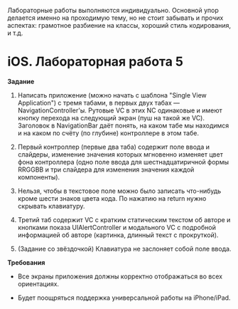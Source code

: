 Лабораторные работы выполняются индивидуально. Основной упор делается именно на проходимую тему, но не стоит забывать и прочих аспектах: грамотное разбиение на классы, хороший стиль кодирования, и т.д.

iOS. Лабораторная работа 5
==========================

**Задание**

1. Написать приложение (можно начать с шаблона "Single View Application") с тремя табами, в первых двух табах — NavigationController'ы. Рутовые VC в этих NC одинаковые и имеют кнопку перехода на следующий экран (пуш на такой же VC). Заголовок в NavigationBar даёт понять, на каком табе мы находимся и на каком по счёту (по глубине) контроллере в этом табе.

2. Первый контроллер (первые два таба) содержит поле ввода и слайдеры, изменение значения которых мгновенно изменяет цвет фона контроллера (одно поле ввода для шестнадцатиричной формы RRGGBB и три слайдера для изменения значения каждой компоненты). 

3. Нельзя, чтобы в текстовое поле можно было записать что-нибудь кроме шести знаков цвета кода. По нажатию на return нужно скрывать клавиатуру.

4. Третий таб содержит VC с кратким статическим текстом об авторе и кнопками показа UIAlert​Controller и модального VC с подробной информацией об авторе (картинка, длинный текст с прокруткой).

5. (Задание со звёздочкой) Клавиатура не заслоняет собой поле ввода.

**Требования**

* Все экраны приложения должны корректно отображаться во всех ориентациях.

* Будет поощряться поддержка универсальной работы на iPhone/iPad.


